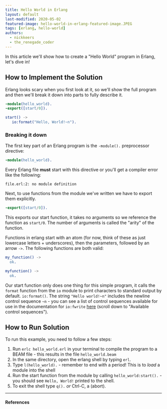 ```yaml
---
title: Hello World in Erlang
layout: default
last-modified: 2020-05-02
featured-image: hello-world-in-erlang-featured-image.JPEG
tags: [erlang, hello-world]
authors:
  - nickkeers
  - the_renegade_coder
---
```


In this article we'll show how to create a "Hello World" program in Erlang,
let's dive in!

## How to Implement the Solution

Erlang looks scary when you first look at it, so we'll show the full program and
then we'll break it down into parts to fully describe it.

```erlang
-module(hello_world).
-export([start/0]).

start() ->
   io:format("Hello, World!~n").
```

### Breaking it down

The first key part of an Erlang program is the `-module().` preprocessor directive:

```erlang
-module(hello_world).
```

Every Erlang file **must** start with this directive or you'll get a compiler error like the following:

```
file.erl:2: no module definition
```

Next, to use functions from the module we've written we have to export them explicitly.

```erlang
-export([start/0]).
```

This exports our start function, it takes no arguments so we reference the function as `start/0`. The number of arguments is called the "arity" of the function.


Functions in erlang start with an atom (for now, think of these as just lowercase letters + underscores), then the parameters, followed by an arrow `->`. The following functions are both valid:

```erlang
my_function() ->
  ok.

myfunction() ->
  ok.
```

Our start function only does one thing for this simple program, it calls the `format` function from the `io` module to print characters to standard output by default. `io:format()`. The string `"Hello world!~n"` includes the newline control sequence `~n` - you can see a list of control sequences available for use in the documentation for `io:fwrite` [here][1] (scroll down to "Available control sequences").

## How to Run Solution

To run this example, you need to follow a few steps:

1. Run `erlc hello_world.erl` in your terminal to compile the program to a BEAM file - this results in the file `hello_world.beam`
2. In the same directory, open the erlang shell by typing `erl`.
3. Type `l(hello_world).` - remember to end with a period! This is to *load* a module into the shell
4. Run the start function from the module by calling `hello_world:start().` - you should see `Hello, World!` printed to the shell.
5. To exit the shell type `q().` _or_ Ctrl-C, a (abort).

---

#### References

[1]: http://erlang.org/doc/man/io.html#fwrite-1
